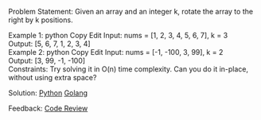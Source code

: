 Problem Statement:
Given an array and an integer k, rotate the array to the right by k positions.

Example 1:
python
Copy
Edit
Input: nums = [1, 2, 3, 4, 5, 6, 7], k = 3  
Output: [5, 6, 7, 1, 2, 3, 4]  
Example 2:
python
Copy
Edit
Input: nums = [-1, -100, 3, 99], k = 2  
Output: [3, 99, -1, -100]  
Constraints:
Try solving it in O(n) time complexity.
Can you do it in-place, without using extra space?

Solution:
    [Python](../python/007.py)
    [Golang](../golang/007.go)

Feedback:
    [Code Review](../code_review/007.md)